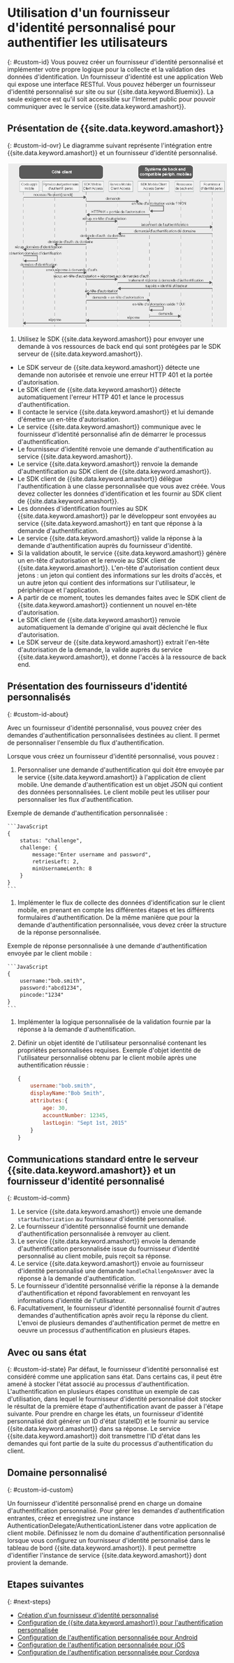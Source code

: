 # Utilisation d'un fournisseur d'identité personnalisé pour authentifier les utilisateurs
{: #custom-id}
Vous pouvez créer un fournisseur d'identité personnalisé et implémenter votre propre logique pour la collecte et la validation des données d'identification.
Un fournisseur d'identité est une application Web qui expose une interface RESTful.
Vous pouvez héberger un fournisseur d'identité personnalisé sur site ou sur {{site.data.keyword.Bluemix}}.
La seule exigence est qu'il soit accessible sur l'Internet public pour pouvoir communiquer avec le service {{site.data.keyword.amashort}}.

## Présentation de {{site.data.keyword.amashort}}
{: #custom-id-ovr}
Le diagramme suivant représente l'intégration entre {{site.data.keyword.amashort}} et un fournisseur d'identité personnalisé.

![image](images/mca-sequence-custom.jpg)

1. Utilisez le SDK {{site.data.keyword.amashort}} pour envoyer une demande à vos ressources de back end qui sont protégées par le SDK serveur de {{site.data.keyword.amashort}}.
* Le SDK serveur de {{site.data.keyword.amashort}} détecte une demande non autorisée et renvoie une erreur HTTP 401 et la portée d'autorisation.
* Le SDK client de {{site.data.keyword.amashort}} détecte automatiquement l'erreur HTTP 401 et lance le processus d'authentification.
* Il contacte le service {{site.data.keyword.amashort}} et lui demande d'émettre un en-tête d'autorisation.
* Le service {{site.data.keyword.amashort}} communique avec le fournisseur d'identité personnalisé afin de démarrer le processus d'authentification.
* Le fournisseur d'identité renvoie une demande d'authentification au service {{site.data.keyword.amashort}}.
* Le service {{site.data.keyword.amashort}} renvoie la demande d'authentification au SDK client de {{site.data.keyword.amashort}}.
* Le SDK client de {{site.data.keyword.amashort}} délègue l'authentification à une classe personnalisée que vous avez créée.
Vous devez collecter les données d'identification et les fournir au SDK client de {{site.data.keyword.amashort}}.
* Les données d'identification fournies au SDK {{site.data.keyword.amashort}} par le développeur sont envoyées au service {{site.data.keyword.amashort}} en tant que réponse à la demande d'authentification.
* Le service {{site.data.keyword.amashort}} valide la réponse à la demande d'authentification auprès du fournisseur d'identité.
* Si la validation aboutit, le service {{site.data.keyword.amashort}} génère un en-tête d'autorisation et le renvoie au SDK client de {{site.data.keyword.amashort}}. L'en-tête d'autorisation contient deux jetons : un jeton qui contient des informations sur les droits d'accès, et un autre jeton qui contient des informations sur l'utilisateur, le périphérique et l'application.
* A partir de ce moment, toutes les demandes faites avec le SDK client de {{site.data.keyword.amashort}} contiennent un nouvel en-tête d'autorisation.
* Le SDK client de {{site.data.keyword.amashort}} renvoie automatiquement la demande d'origine qui avait déclenché le flux d'autorisation.
* Le SDK serveur de {{site.data.keyword.amashort}} extrait l'en-tête d'autorisation de la demande, la valide auprès du service {{site.data.keyword.amashort}}, et donne l'accès à la ressource de back end.

## Présentation des fournisseurs d'identité personnalisés
{: #custom-id-about}

Avec un fournisseur d'identité personnalisé, vous pouvez créer des demandes d'authentification personnalisées destinées au client.
Il permet de personnaliser l'ensemble du flux d'authentification.

Lorsque vous créez un fournisseur d'identité personnalisé, vous pouvez :

1. Personnaliser une demande d'authentification qui doit être envoyée par le service {{site.data.keyword.amashort}} à l'application de client mobile.
Une demande d'authentification est un objet JSON qui contient des données personnalisées. Le client mobile peut les utiliser pour personnaliser les flux d'authentification.

Exemple de demande d'authentification personnalisée :

	```JavaScript
	{
		status: "challenge",
		challenge: {
			message:"Enter username and password",
			retriesLeft: 2,
			minUsernameLenth: 8
		}
	}
	```

1. Implémenter le flux de collecte des données d'identification sur le client mobile, en prenant en compte les différentes étapes et les différents formulaires d'authentification.
De la même manière que pour la demande d'authentification personnalisée, vous devez créer la structure de la réponse personnalisée.

Exemple de réponse personnalisée à une demande d'authentification envoyée par le client mobile :

	```JavaScript
	{
		username:"bob.smith",
		password:"abcd1234",
		pincode:"1234"
	}
	```
1. Implémenter la logique personnalisée de la validation fournie par la réponse à la demande d'authentification.

1. Définir un objet identité de l'utilisateur personnalisé contenant les propriétés personnalisées requises.
Exemple d'objet identité de l'utilisateur personnalisé obtenu par le client mobile après une authentification réussie :

	```JavaScript
	{
		username:"bob.smith",
		displayName:"Bob Smith",
		attributes:{
			age: 30,
			accountNumber: 12345,
			lastLogin: "Sept 1st, 2015"
		}
	}
	```


## Communications standard entre le serveur {{site.data.keyword.amashort}} et un fournisseur d'identité personnalisé
{: #custom-id-comm}
1. Le service {{site.data.keyword.amashort}} envoie une demande `startAuthorization` au fournisseur
d'identité personnalisé.
1. Le fournisseur d'identité personnalisé fournit une demande d'authentification personnalisée à renvoyer au client.
1. Le service {{site.data.keyword.amashort}} envoie la demande d'authentification personnalisée issue du fournisseur d'identité personnalisé au client mobile,
puis reçoit sa réponse.
1. Le service {{site.data.keyword.amashort}} envoie au fournisseur d'identité personnalisé une demande `handleChallengeAnswer` avec la réponse
à la demande d'authentification.
1. Le fournisseur d'identité personnalisé vérifie la réponse à la demande d'authentification et répond favorablement en renvoyant
les informations d'identité de l'utilisateur.
1. Facultativement, le fournisseur d'identité personnalisé fournit d'autres demandes d'authentification après avoir reçu la réponse du client.
L'envoi de plusieurs demandes d'authentification permet de mettre en oeuvre un processus d'authentification en plusieurs étapes.

## Avec ou sans état
{: #custom-id-state}
Par défaut, le fournisseur d'identité personnalisé est considéré comme une application sans état.
Dans certains cas, il peut être amené à stocker l'état associé au processus d'authentification. L'authentification en plusieurs étapes constitue un exemple de cas d'utilisation, dans lequel le fournisseur d'identité personnalisé doit stocker le résultat de la
première étape d'authentification avant de passer à l'étape suivante. Pour prendre en charge les états, un fournisseur d'identité personnalisé doit générer un ID d'état (stateID) et le fournir au service {{site.data.keyword.amashort}} dans sa réponse. Le service {{site.data.keyword.amashort}}
doit transmettre l'ID d'état dans les demandes qui font partie de la suite du processus d'authentification du client.

## Domaine personnalisé
{: #custom-id-custom}

Un fournisseur d'identité personnalisé prend en charge un domaine d'authentification personnalisé.
Pour gérer les demandes d'authentification entrantes, créez et enregistrez une instance AuthenticationDelegate/AuthenticationListener dans votre application de client mobile. Définissez le nom du domaine d'authentification personnalisé lorsque vous configurez un fournisseur d'identité personnalisé dans le tableau de bord {{site.data.keyword.amashort}}. Il peut permettre d'identifier l'instance de service {{site.data.keyword.amashort}} dont provient la demande. 

## Etapes suivantes
{: #next-steps}
* [Création d'un fournisseur d'identité personnalisé](custom-auth-identity-provider.html)
* [Configuration de {{site.data.keyword.amashort}} pour l'authentification personnalisée](custom-auth-config-mca.html)
* [Configuration de l'authentification personnalisée pour Android](custom-auth-android.html)
* [Configuration de l'authentification personnalisée pour iOS](custom-auth-ios.html)
* [Configuration de l'authentification personnalisée pour Cordova](custom-auth-cordova.html)
